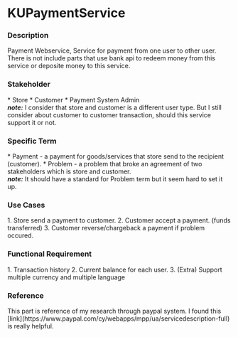 <h1>KUPaymentService</h1>

<h3>Description</h3>
Payment Webservice, Service for payment from one user to other user. <br>
There is not include parts that use bank api to redeem money from this service or deposite money to this service.

<h3>Stakeholder</h3>
* Store
* Customer
* Payment System Admin
<br><b><i>note:</i></b> I consider that store and customer is a different user type. But I still consider about customer to customer transaction, should this service support it or not.

<h3>Specific Term</h3>
* Payment - a payment for goods/services that store send to the recipient (customer).
* Problem - a problem that broke an agreement of two stakeholders which is store and customer.
<br><b><i>note:</i></b> It should have a standard for Problem term but it seem hard to set it up.

<h3>Use Cases</h3>
1. Store send a payment to customer.
2. Customer accept a payment. (funds transferred)
3. Customer reverse/chargeback a payment if problem occured.

<h3>Functional Requirement</h3>
1. Transaction history
2. Current balance for each user.
3. (Extra) Support multiple currency and multiple language

<h3>Reference</h3>
This part is reference of my research through paypal system.
I found this [link](https://www.paypal.com/cy/webapps/mpp/ua/servicedescription-full) is really helpful.
